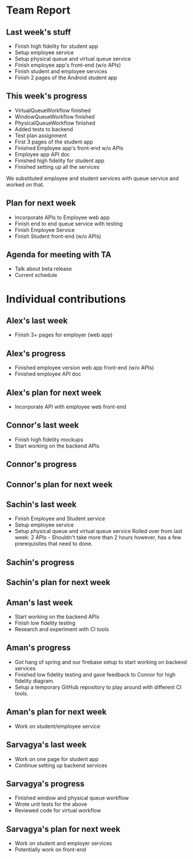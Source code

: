 # Team Report

## Last week's stuff
- Finish high fidelity for student app
- Setup employee service
- Setup physical queue and virtual queue service
- Finish employee app's front-end (w/o APIs)
- Finish student and employee services
- Finish 2 pages of the Android student app

## This week's progress
- VirtualQueueWorkflow finished
- WindowQueueWorkflow finished
- PhysicalQueueWorkflow finished
- Added tests to backend
- Test plan assignment
- First 3 pages of the student app
- Finished Employee app's front-end w/o APIs
- Employee app API doc
- Finished high fidelity for student app
- Finished setting up all the services

We substituted employee and student services with queue service and worked on that.

## Plan for next week
- Incorporate APIs to Employee web app
- Finish end to end queue service with testing
- Finish Employee Service
- Finish Student front-end (w/o APIs)

## Agenda for meeting with TA
- Talk about beta release
- Current schedule

# Individual contributions

## Alex's last week
- Finish 3+ pages for employer (web app)

## Alex's progress
- Finished employee version web app front-end (w/o APIs)
- Finished employee API doc

## Alex's plan for next week
- Incorporate API with employee web front-end

## Connor's last week
- Finish high fidelity mockups
- Start working on the backend APIs

## Connor's progress

## Connor's plan for next week


## Sachin's last week
- Finish Employee and Student service
- Setup employee service
- Setup physical queue and virtual queue service
Rolled over from last week: 2 APIs - Shouldn't take more than 2 hours however, has a few prerequisites that need to done.

## Sachin's progress

## Sachin's plan for next week


## Aman's last week
- Start working on the backend APIs
- Finish low fidelity testing
- Research and experiment with CI tools

## Aman's progress
- Got hang of spring and our firebase setup to start working on backend services
- Finished low fidelity testing and gave feedback to Connor for high fidelity diagram.
- Setup a temporary GitHub repository to play around with different CI tools.

## Aman's plan for next week
- Work on student/employee service


## Sarvagya's last week
- Work on one page for student app
- Continue setting up backend services

## Sarvagya's progress
- Finished window and physical queue workflow
- Wrote unit tests for the above
- Reviewed code for virtual workflow

## Sarvagya's plan for next week
- Work on student and employer services
- Potentially work on front-end
